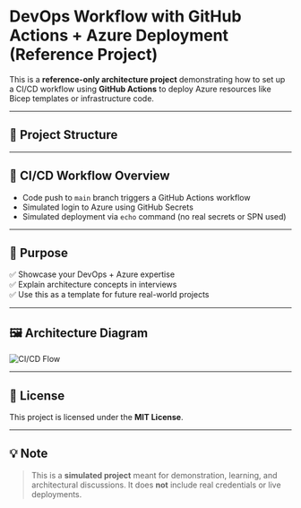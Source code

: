 # DevOps Workflow with GitHub Actions + Azure Deployment (Reference Project)

This is a **reference-only architecture project** demonstrating how to set up a CI/CD workflow using **GitHub Actions** to deploy Azure resources like Bicep templates or infrastructure code.

---

## 📁 Project Structure

---

## 🔧 CI/CD Workflow Overview

- Code push to `main` branch triggers a GitHub Actions workflow
- Simulated login to Azure using GitHub Secrets
- Simulated deployment via `echo` command (no real secrets or SPN used)

---

## 🧠 Purpose

✅ Showcase your DevOps + Azure expertise  
✅ Explain architecture concepts in interviews  
✅ Use this as a template for future real-world projects

---

## 🖼 Architecture Diagram

![CI/CD Flow](docs/ci-cd-architecture-diagram.png)

---

## 📜 License

This project is licensed under the **MIT License**.

---

## 💡 Note

> This is a **simulated project** meant for demonstration, learning, and architectural discussions. It does **not** include real credentials or live deployments.

